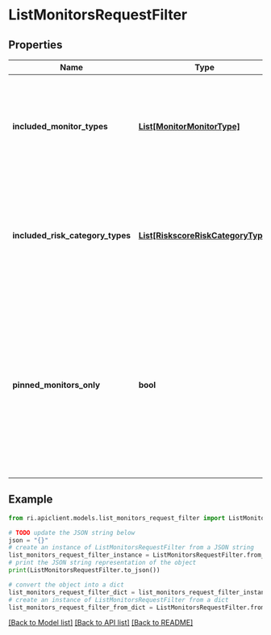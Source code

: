 # ListMonitorsRequestFilter


## Properties

Name | Type | Description | Notes
------------ | ------------- | ------------- | -------------
**included_monitor_types** | [**List[MonitorMonitorType]**](MonitorMonitorType.md) | Specifies a list of monitor types. Filters results to match the specified monitor types. | [optional] 
**included_risk_category_types** | [**List[RiskscoreRiskCategoryType]**](RiskscoreRiskCategoryType.md) | Specifies a list of risk category types. Filters results to match the specified risk category types. | [optional] 
**pinned_monitors_only** | **bool** | When the value of this Boolean is True, this endpoint returns a list of pinned Monitors. Otherwise, this endpoint does not filter Monitors by pinned status. | [optional] 

## Example

```python
from ri.apiclient.models.list_monitors_request_filter import ListMonitorsRequestFilter

# TODO update the JSON string below
json = "{}"
# create an instance of ListMonitorsRequestFilter from a JSON string
list_monitors_request_filter_instance = ListMonitorsRequestFilter.from_json(json)
# print the JSON string representation of the object
print(ListMonitorsRequestFilter.to_json())

# convert the object into a dict
list_monitors_request_filter_dict = list_monitors_request_filter_instance.to_dict()
# create an instance of ListMonitorsRequestFilter from a dict
list_monitors_request_filter_from_dict = ListMonitorsRequestFilter.from_dict(list_monitors_request_filter_dict)
```
[[Back to Model list]](../README.md#documentation-for-models) [[Back to API list]](../README.md#documentation-for-api-endpoints) [[Back to README]](../README.md)

